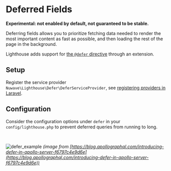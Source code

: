 # Deferred Fields

**Experimental: not enabled by default, not guaranteed to be stable.**

Deferring fields allows you to prioritize fetching data needed to render the most important content
as fast as possible, and then loading the rest of the page in the background.

Lighthouse adds support for [the `@defer` directive](https://github.com/graphql/graphql-wg/blob/main/rfcs/DeferStream.md) through an extension.

## Setup

Register the service provider `Nuwave\Lighthouse\Defer\DeferServiceProvider`,
see [registering providers in Laravel](https://laravel.com/docs/providers#registering-providers).

## Configuration

Consider the configuration options under `defer` in your `config/lighthouse.php`
to prevent deferred queries from running to long.

<br />

![defer_example](https://user-images.githubusercontent.com/1976169/48140644-71e25500-e266-11e8-924b-08ee2f7318d1.gif)
_(image from [https://blog.apollographql.com/introducing-defer-in-apollo-server-f6797c4e9d6e](https://blog.apollographql.com/introducing-defer-in-apollo-server-f6797c4e9d6e))_
